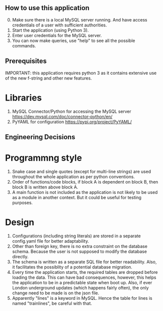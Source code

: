 ## How to use this application
0. Make sure there is a local MySQL server running. And have access credentials
of a user with sufficient authorities.
1. Start the application (using Python 3).
2. Enter user credentials for the MySQL server.
3. You can now make queries, use "help" to see all the possible commands.

## Prerequisites
IMPORTANT: this application requires python 3 as it contains extensive use of the
new f-string and other new features.

# Libraries
1. MySQL Connector/Python for accessing the MySQL server
https://dev.mysql.com/doc/connector-python/en/
2. PyYAML for configuration
https://pypi.org/project/PyYAML/

## Engineering Decisions
# Programmng style
1. Snake case and single quotes (except for multi-line strings) are used throughout
the whole application as per python conventions.
2. Order of functions/code blocks, if block A is dependent on block B, then 
block B is written above block A.
3. A main function is not included as the application is not likely to be used
as a module in another context. But it could be useful for testing purposes.

# Design
1. Configurations (including string literals) are stored in a separate config.yaml
file for better adaptability.
2. Other than foreign key, there is no extra constraint on the database schema. 
Because the user is not supposed to modify the database directly.
3. The schema is written as a separate SQL file for better readability.
Also, it facilitates the possiblity of a potential database migration.
4. Every time the application starts, the required tables are dropped before
loading the data. This can have bad consequences, however, this helps the 
application to be in a predictable state when boot up. Also, if ever London
underground updates (which happens fairly often), the only change need to be
made is on the json file.
5. Apparently "lines" is a keyword in MySQL. Hence the table for lines is named
"trainlines", be careful with that.
